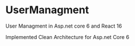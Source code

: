 # UserManagment
User Managment in Asp.net core 6 and React 16


Implemented Clean Architecture for Asp.net Core 6
